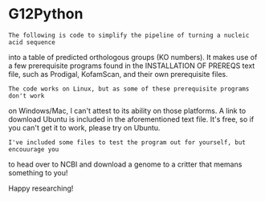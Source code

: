 # G12Python

    The following is code to simplify the pipeline of turning a nucleic acid sequence 
  into a table of predicted orthologous groups (KO numbers). It makes use of a few 
  prerequisite programs found in the INSTALLATION OF PREREQS text file, such as 
  Prodigal, KofamScan, and their own prerequisite files.

    The code works on Linux, but as some of these prerequisite programs don't work
  on Windows/Mac, I can't attest to its ability on those platforms. A link to 
  download Ubuntu is included in the aforementioned text file. It's free, so if
  you can't get it to work, please try on Ubuntu.

    I've included some files to test the program out for yourself, but encouurage you
  to head over to NCBI and download a genome to a critter that memans something to you!

  Happy researching!
